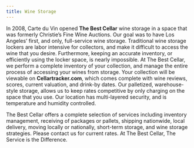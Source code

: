 ```yaml
---
title: Wine Storage
---
```


In 2008, Carte du Vin opened **The Best Cellar** wine storage in a space that was formerly Christie’s Fine Wine Auctions. Our goal was to have Los Angeles’ first, and only, full-service wine storage. Traditional wine storage lockers are labor intensive for collectors, and make it difficult to access the wine that you desire. Furthermore, keeping an accurate inventory, or efficiently using the locker space, is nearly impossible.
At The Best Cellar, we perform a complete inventory of your collection, and manage the entire process of accessing your wines from storage. Your collection will be viewable on **Cellartracker.com**, which comes complete with wine reviews, scores, current valuation, and drink-by dates. Our palletized, warehouse-style storage, allows us to keep rates competitive by only charging on the space that you use. Our location has multi-layered security, and is temperature and humidity controlled.  

The Best Cellar offers a complete selection of services including inventory management, receiving of packages or pallets, shipping nationwide, local delivery, moving locally or nationally, short-term storage, and wine storage strategies. Please contact us for current rates. At The Best Cellar, The Service is the Difference.